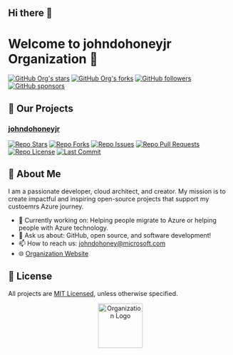## Hi there 👋

# Welcome to johndohoneyjr Organization 👋

[![GitHub Org's stars](https://img.shields.io/github/stars/johndohoneyjr?style=social)](https://github.com/johndohoneyjr)
[![GitHub Org's forks](https://img.shields.io/github/forks/johndohoneyjr?style=social)](https://github.com/johndohoneyjr)
[![GitHub followers](https://img.shields.io/github/followers/johndohoneyjr?style=social)](https://github.com/johndohoneyjr)
[![GitHub sponsors](https://img.shields.io/github/sponsors/johndohoneyjr?style=social)](https://github.com/sponsors/johndohoneyjr)



## 🚀 Our Projects

### [johndohoneyjr](https://github.com/johndohoneyjr/johndohoneyjr)
[![Repo Stars](https://img.shields.io/github/stars/johndohoneyjr/johndohoneyjr?style=flat-square)](https://github.com/johndohoneyjr/johndohoneyjr/stargazers)
[![Repo Forks](https://img.shields.io/github/forks/johndohoneyjr/johndohoneyjr?style=flat-square)](https://github.com/johndohoneyjr/johndohoneyjr/network)
[![Repo Issues](https://img.shields.io/github/issues/johndohoneyjr/johndohoneyjr?style=flat-square)](https://github.com/johndohoneyjr/johndohoneyjr/issues)
[![Repo Pull Requests](https://img.shields.io/github/issues-pr/johndohoneyjr/johndohoneyjr?style=flat-square)](https://github.com/johndohoneyjr/johndohoneyjr/pulls)
[![Repo License](https://img.shields.io/github/license/johndohoneyjr/johndohoneyjr?style=flat-square)](https://github.com/johndohoneyjr/johndohoneyjr/blob/main/LICENSE)
[![Last Commit](https://img.shields.io/github/last-commit/johndohoneyjr/johndohoneyjr?style=flat-square)](https://github.com/johndohoneyjr/johndohoneyjr/commits/main)


## 🌟 About Me

I am a passionate developer, cloud architect, and creator. My mission is to create impactful and inspiring open-source projects that support my custoemrs Azure journey.

- 🔭 Currently working on: Helping people migrate to Azure or helping people with Azure technology.
- 💬 Ask us about: GitHub, open source, and software development!
- 📫 How to reach us: johndohoney@microsoft.com
- 🌐 [Organization Website](https://portal.azure.com)

## 📄 License

All projects are [MIT Licensed](https://github.com/johndohoneyjr/johndohoneyjr/blob/main/LICENSE), unless otherwise specified.

<p align="center">
  <img src="https://avatars.githubusercontent.com/u/987960184?s=200" alt="Organization Logo" width="100"/>
</p>

